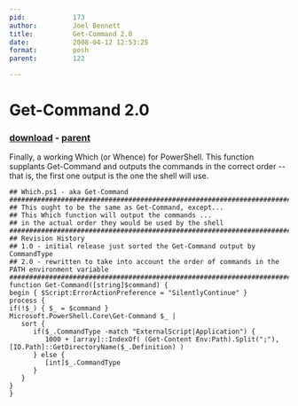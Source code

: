 ```yaml
---
pid:            173
author:         Joel Bennett
title:          Get-Command 2.0
date:           2008-04-12 12:53:25
format:         posh
parent:         122

---
```


# Get-Command 2.0

### [download](Scripts\173.ps1) - [parent](Scripts\122.md)

Finally, a working Which (or Whence) for PowerShell. This function supplants Get-Command and outputs the commands in the correct order -- that is, the first one output is the one the shell will use.

```posh
## Which.ps1 - aka Get-Command
###################################################################################################
## This ought to be the same as Get-Command, except...
## This Which function will output the commands ...
## in the actual order they would be used by the shell
##################################################################################################
## Revision History
## 1.0 - initial release just sorted the Get-Command output by CommandType
## 2.0 - rewritten to take into account the order of commands in the PATH environment variable
##################################################################################################
function Get-Command([string]$command) {
begin { $Script:ErrorActionPreference = "SilentlyContinue" }
process {
if(!$_) { $_ = $command }
Microsoft.PowerShell.Core\Get-Command $_ |
   sort {
      if($_.CommandType -match "ExternalScript|Application") {
         1000 + [array]::IndexOf( (Get-Content Env:Path).Split(";"), [IO.Path]::GetDirectoryName($_.Definition) )
      } else {
         [int]$_.CommandType
      }
   }
}
}

```
